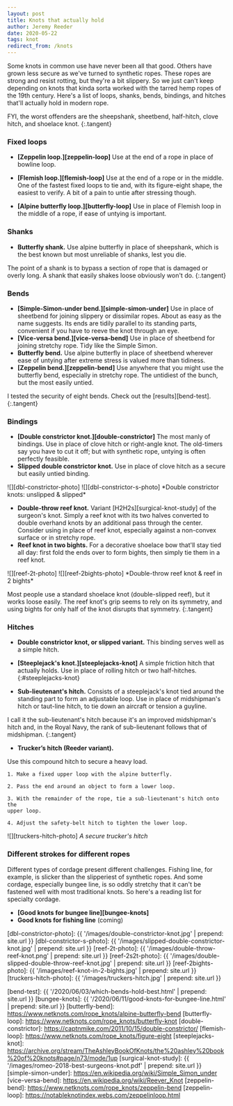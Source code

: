 ```yaml
---
layout: post
title: Knots that actually hold
author: Jeremy Reeder
date: 2020-05-22
tags: knot
redirect_from: /knots
---
```


Some knots in common use have never been all that good. Others have grown less
secure as we've turned to synthetic ropes. These ropes are strong and resist
rotting, but they're a bit slippery. So we just can't keep depending on knots
that kinda sorta worked with the tarred hemp ropes of the 19th century. Here's
a list of loops, shanks, bends, bindings, and hitches that'll actually hold in
modern rope.

FYI, the worst offenders are the sheepshank, sheetbend, half-hitch, clove
hitch, and shoelace knot.
{:.tangent}


### Fixed loops

- **[Zeppelin loop.][zeppelin-loop]**
Use at the end of a rope in place of bowline loop.

- **[Flemish loop.][flemish-loop]**
Use at the end of a rope or in the middle.  One of the fastest fixed loops to
tie and, with its figure-eight shape, the easiest to verify. A bit of a pain to
untie after stressing though.

- **[Alpine butterfly loop.][butterfly-loop]**
Use in place of Flemish loop in the middle of a rope, if ease of untying is
important.


### Shanks
- **Butterfly shank.**
Use alpine butterfly in place of sheepshank, which is the best known but most
unreliable of shanks, lest you die.

The point of a shank is to bypass a section of rope that is damaged or overly
long. A shank that easily shakes loose obviously won't do.
{:.tangent}


### Bends
- **[Simple-Simon-under bend.][simple-simon-under]**
Use in place of sheetbend for joining slippery or dissimilar ropes. About as
easy as the name suggests. Its ends are tidily parallel to its standing parts,
convenient if you have to reeve the knot through an eye.
- **[Vice-versa bend.][vice-versa-bend]**
Use in place of sheetbend for joining stretchy rope. Tidy like the Simple
Simon.
- **Butterfly bend.**
Use alpine butterfly in place of sheetbend wherever ease of untying after
extreme stress is valued more than tidiness.
- **[Zeppelin bend.][zeppelin-bend]**
Use anywhere that you might use the butterfly bend, especially in stretchy
rope. The untidiest of the bunch, but the most easily untied.

I tested the security of eight bends. Check out the [results][bend-test].
{:.tangent}


### Bindings
- **[Double constrictor knot.][double-constrictor]** The most manly of
bindings. Use in place of clove hitch or right-angle knot. The old-timers say
you have to cut it off; but with synthetic rope, untying is often perfectly
feasible.
- **Slipped double constrictor knot.** Use in place of clove hitch as a secure
but easily untied binding.

<div class="gallery" markdown="1">
![][dbl-constrictor-photo]
![][dbl-constrictor-s-photo]
*Double constrictor knots: unslipped & slipped*
</div>

- **Double-throw reef knot.**
Variant [H2H2s][surgical-knot-study] of the surgeon's knot. Simply a reef
knot with its two halves converted to double overhand knots by an additional
pass through the center. Consider using in place of reef knot, especially
against a non-convex surface or in stretchy rope.
- **Reef knot in two bights.**
For a decorative shoelace bow that'll stay tied all day: first fold the ends
over to form bights, then simply tie them in a reef knot.

<div class="gallery" markdown="1">
![][reef-2t-photo]
![][reef-2bights-photo]
*Double-throw reef knot & reef in 2 bights*
</div>

Most people use a standard shoelace knot (double-slipped reef), but it works
loose easily. The reef knot's grip seems to rely on its symmetry, and using
bights for only half of the knot disrupts that symmetry.
{:.tangent}


### Hitches

- **Double constrictor knot, or slipped variant.**
This binding serves well as a simple hitch.

- **[Steeplejack's knot.][steeplejacks-knot]**
A simple friction hitch that actually holds. Use in place of rolling hitch or
two half-hitches.
{:#steeplejacks-knot}

- **Sub-lieutenant's hitch.**
Consists of a steeplejack's knot tied around the standing part to form an
adjustable loop. Use in place of midshipman's hitch or taut-line hitch, to tie down an aircraft or
tension a guyline.

I call it the sub-lieutenant's hitch because it's an improved midshipman's
hitch and, in the Royal Navy, the rank of sub-lieutenant follows that of
midshipman.
{:.tangent}

- **Trucker’s hitch (Reeder variant).**

Use this compound hitch to secure a heavy load.

	1. Make a fixed upper loop with the alpine butterfly.

	2. Pass the end around an object to form a lower loop.

	3. With the remainder of the rope, tie a sub-lieutenant's hitch onto the
	upper loop.

	4. Adjust the safety-belt hitch to tighten the lower loop.

![][truckers-hitch-photo]
*A secure trucker's hitch*


### Different strokes for different ropes

Different types of cordage present different challenges. Fishing line, for
example, is slicker than the slipperiest of synthetic ropes. And some cordage,
especially bungee line, is so oddly stretchy that it can't be fastened well
with most traditional knots. So here's a reading list for specialty cordage.

- **[Good knots for bungee line][bungee-knots]**
- **Good knots for fishing line** (coming)


[dbl-constrictor-photo]:   {{ '/images/double-constrictor-knot.jpg'               | prepend: site.url }}
[dbl-constrictor-s-photo]: {{ '/images/slipped-double-constrictor-knot.jpg'       | prepend: site.url }}
[reef-2t-photo]:           {{ '/images/double-throw-reef-knot.png'                | prepend: site.url }}
[reef-2s2t-photo]:         {{ '/images/double-slipped-double-throw-reef-knot.jpg' | prepend: site.url }}
[reef-2bights-photo]:      {{ '/images/reef-knot-in-2-bights.jpg'                 | prepend: site.url }}
[truckers-hitch-photo]:    {{ '/images/truckers-hitch.jpg'                        | prepend: site.url }}

[bend-test]:           {{ '/2020/06/03/which-bends-hold-best.html'      | prepend: site.url }}
[bungee-knots]:        {{ '/2020/06/11/good-knots-for-bungee-line.html' | prepend: site.url }}
[butterfly-bend]:      https://www.netknots.com/rope_knots/alpine-butterfly-bend
[butterfly-loop]:      https://www.netknots.com/rope_knots/butterfly-knot
[double-constrictor]:  https://captnmike.com/2011/10/15/double-constrictor/
[flemish-loop]:        https://www.netknots.com/rope_knots/figure-eight
[steeplejacks-knot]:   https://archive.org/stream/TheAshleyBookOfKnots/the%20ashley%20book%20of%20knots#page/n73/mode/1up
[surgical-knot-study]: {{ '/images/romeo-2018-best-surgeons-knot.pdf' | prepend: site.url }}
[simple-simon-under]:  https://en.wikipedia.org/wiki/Simple_Simon_under
[vice-versa-bend]:     https://en.wikipedia.org/wiki/Reever_Knot
[zeppelin-bend]:       https://www.netknots.com/rope_knots/zeppelin-bend
[zeppelin-loop]:       https://notableknotindex.webs.com/zeppelinloop.html
